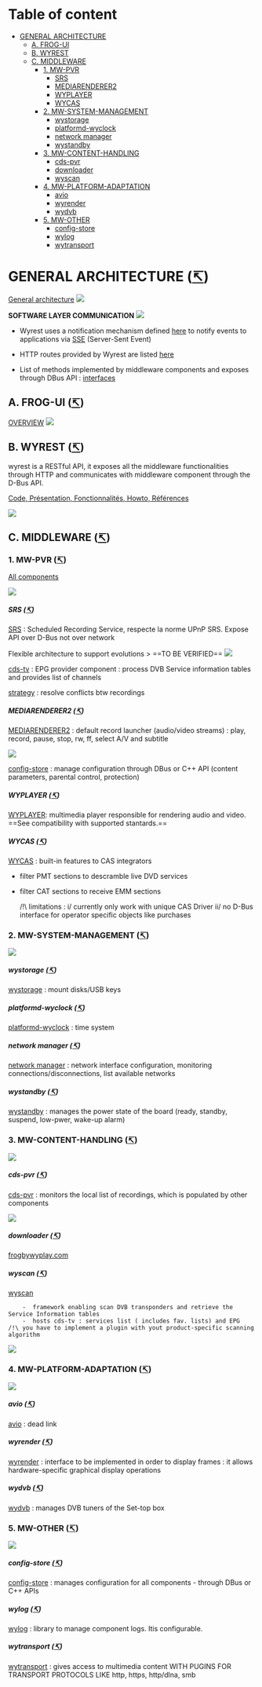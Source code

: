 # <a name =0></a> Table of content
+ [GENERAL ARCHITECTURE](#1)
  + [A. FROG-UI](#2)
  + [B. WYREST](#3)
  + [C. MIDDLEWARE](#4)
    + [1. MW-PVR](#5)
        + [SRS](#6)
        + [MEDIARENDERER2](#7)
        + [WYPLAYER](#8)
        + [WYCAS](#9)
    + [2. MW-SYSTEM-MANAGEMENT](#10)
        + [wystorage](#11)
        + [platformd-wyclock](#12)
        + [network manager](#13)
        + [wystandby](#14)
    + [3. MW-CONTENT-HANDLING](#15)
        + [cds-pvr](#16)
        + [downloader](#17)
        + [wyscan](#18)
    + [4. MW-PLATFORM-ADAPTATION](#19)
        + [avio](#20)
        + [wyrender](#21)
        + [wydvb](#22)
    + [5. MW-OTHER](#23)
        + [config-store](#24)
        + [wylog](#25)
        + [wytransport](#26)
# <a name ="1"></a> GENERAL ARCHITECTURE ([&#8632;](#0))

[General architecture](https://portal.frogbywyplay.com/docs/wytv/featured/arch_diagram/) 
![](./A-full-archi.png) 

**SOFTWARE LAYER COMMUNICATION**
![](./architecture-com.png) 

- Wyrest uses a notification mechanism defined  [here](https://portal.frogbywyplay.com/docs/wytv/featured/components/appframeworks-wyrest/wyrest/http/routes/#get--events-) to notify events to applications via  [SSE](https://developer.mozilla.org/en-US/docs/Web/API/Server-sent_events/Using_server-sent_events) (Server-Sent Event) 

- HTTP routes provided by Wyrest are listed [here](https://portal.frogbywyplay.com/docs/wytv/featured/components/appframeworks-wyrest/wyrest/http/routes/) 

- List of methods implemented by middleware components and exposes through DBus API : [interfaces](https://portal.frogbywyplay.com/docs/wytv/featured/toc-interfaces/) 

## <a name ="2"></a> A. FROG-UI ([&#8632;](#0))
[OVERVIEW](https://portal.frogbywyplay.com/docs/wytv/featured/components/apps-frog-ui/overview/) 
![](./C-frog-ui.png) 


## <a name ="3"></a> B. WYREST ([&#8632;](#0))
wyrest is a RESTful API, it exposes all the middleware functionalities through HTTP and communicates with middleware component through the D-Bus API.

[Code, Présentation, Fonctionnalités, Howto, Références ](https://portal.frogbywyplay.com/docs/wytv/featured/components/appframeworks-wyrest/overview/) 

![](./E-wyrest.png) 


## <a name ="4"></a> C. MIDDLEWARE ([&#8632;](#0))
### <a name ="5"></a> 1. MW-PVR ([&#8632;](#0))
[All components](https://portal.frogbywyplay.com/docs/wytv/featured/components/toc-media/) 

![](./F-PVR.png) 


##### <a name ="6"></a> SRS ([&#8632;](#0))
[SRS](https://portal.frogbywyplay.com/docs/wytv/featured/components/media-srs/overview/)  :  Scheduled Recording Service, respecte la norme UPnP SRS. Expose API over D-Bus not over network

Flexible architecture to support evolutions > ==TO BE VERIFIED==
	![](./L-SRS.png) 

[cds-tv](https://portal.frogbywyplay.com/docs/wytv/featured/components/contents-cds-tv/overview/#cds-tv) : EPG provider component : process DVB Service information tables and provides list of channels

[strategy](https://portal.frogbywyplay.com/docs/wytv/featured/components/media-strategy/overview/#strategy) : resolve conflicts btw recordings

##### <a name ="7"></a> MEDIARENDERER2 ([&#8632;](#0))
[MEDIARENDERER2](https://portal.frogbywyplay.com/docs/wytv/featured/components/media-mediarenderer2/overview/) : default record launcher (audio/video streams) : play, record, pause, stop, rw, ff, select A/V and subtitle

![](./M-mediarenderer.png) 

[config-store](https://portal.frogbywyplay.com/docs/wytv/featured/components/system-config-store/overview/#config-store) : manage configuration through DBus or C++ API (content parameters, parental control, protection)


##### <a name ="8"></a> WYPLAYER ([&#8632;](#0))
[WYPLAYER](https://portal.frogbywyplay.com/docs/wytv/featured/components/media-wyplayer/overview/): multimedia player responsible for rendering audio and video. ==See compatibility with supported stantards.==


##### <a name ="9"></a> WYCAS ([&#8632;](#0))
[WYCAS](https://portal.frogbywyplay.com/docs/wytv/featured/components/media-libwycas/overview/) : built-in features to CAS integrators 
- filter PMT sections to descramble live DVD services 
- filter CAT sections to receive EMM sections

	/!\  limitations : i/ currently only work with unique CAS Driver ii/ no D-Bus interface for operator specific objects like purchases

### <a name ="10"></a> 2. MW-SYSTEM-MANAGEMENT ([&#8632;](#0))

![](./G-system-management.png) 

##### <a name ="11"></a> wystorage ([&#8632;](#0))
[wystorage](https://portal.frogbywyplay.com/docs/wytv/featured/components/system-wystorage/overview/) : mount disks/USB keys
##### <a name ="12"></a> platformd-wyclock ([&#8632;](#0))
[platformd-wyclock](https://portal.frogbywyplay.com/docs/wytv/featured/components/system-platformd-wyclock/overview/) : time system
##### <a name ="13"></a> network manager ([&#8632;](#0))
[network manager](https://portal.frogbywyplay.com/docs/wytv/featured/components/system-wynetwork/overview/) : network interface configuration, monitoring connections/disconnections, list available networks
##### <a name ="14"></a> wystandby ([&#8632;](#0))
[wystandby](https://portal.frogbywyplay.com/docs/wytv/featured/components/system-wystandby/overview/) : manages the power state of the board (ready, standby, suspend, low-pwer, wake-up alarm)


### <a name ="15"></a> 3. MW-CONTENT-HANDLING ([&#8632;](#0))

![](./H-contenthandling.png) 

##### <a name ="16"></a> cds-pvr ([&#8632;](#0))
[cds-pvr](https://portal.frogbywyplay.com/docs/wytv/featured/components/contents-cds-pvr/overview/) : monitors the local list of recordings, which is populated by other components

![](./Q-cds-pvr.png) 

##### <a name ="17"></a> downloader ([&#8632;](#0))
[frogbywyplay.com](https://frogbywyplay.com/) 


##### <a name ="18"></a> wyscan ([&#8632;](#0))
[wyscan](https://portal.frogbywyplay.com/docs/wytv/featured/components/contents-wyscan/overview/)

		-  framework enabling scan DVB transponders and retrieve the Service Information tables
		-  hosts cds-tv : services list ( includes fav. lists) and EPG
	/!\ you have to implement a plugin with yout product-specific scanning algorithm
![](./P-wyscan.png) 


### <a name ="19"></a> 4. MW-PLATFORM-ADAPTATION ([&#8632;](#0))
![](./J-platform-adaptation.png) 

##### <a name ="20"></a> avio ([&#8632;](#0))
[avio](https://portal.frogbywyplay.com/docs/wytv/featured/devkit/components/porting-platformd-nexus-avio/overview/) : dead link

##### <a name ="21"></a> wyrender ([&#8632;](#0))
[wyrender](https://portal.frogbywyplay.com/docs/wytv/featured/components/media-wyrender/overview/) : interface to be implemented in order to display frames : it allows hardware-specific graphical display operations

##### <a name ="22"></a> wydvb ([&#8632;](#0)) 
[wydvb](https://portal.frogbywyplay.com/docs/wytv/featured/components/contents-wydvb/overview/) : manages DVB tuners of the Set-top box


### <a name ="23"></a> 5. MW-OTHER ([&#8632;](#0))
![](./K-other.png) 

##### <a name ="24"></a> config-store ([&#8632;](#0))
[config-store](https://portal.frogbywyplay.com/docs/wytv/featured/components/system-config-store/overview/) : manages configuration for all components - through DBus or C++ APIs

##### <a name ="25"></a> wylog ([&#8632;](#0))
[wylog](https://portal.frogbywyplay.com/docs/wytv/featured/components/utils-wylog/overview/) : library to manage component logs. Itis configurable.

##### <a name ="26"></a> wytransport ([&#8632;](#0))
[wytransport](https://portal.frogbywyplay.com/docs/wytv/featured/components/utils-libwytransport/overview/) : gives access to multimedia content WITH PUGINS FOR TRANSPORT PROTOCOLS LIKE http, https, http/dlna, smb

